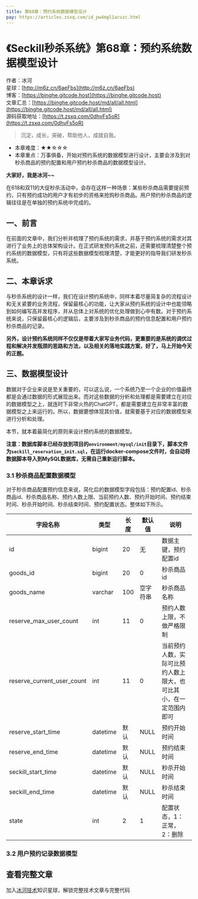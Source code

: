 ```yaml
---
title: 第68章：预约系统数据模型设计
pay: https://articles.zsxq.com/id_pw4mgl1acvzc.html
---
```


# 《Seckill秒杀系统》第68章：预约系统数据模型设计

作者：冰河
<br/>星球：[http://m6z.cn/6aeFbs](http://m6z.cn/6aeFbs)
<br/>博客：[https://binghe.gitcode.host](https://binghe.gitcode.host)
<br/>文章汇总：[https://binghe.gitcode.host/md/all/all.html](https://binghe.gitcode.host/md/all/all.html)
<br/>源码获取地址：[https://t.zsxq.com/0dhvFs5oR](https://t.zsxq.com/0dhvFs5oR)

> 沉淀，成长，突破，帮助他人，成就自我。

* 本章难度：★★☆☆☆
* 本章重点：万事俱备，开始对预约系统的数据模型进行设计，主要会涉及到对秒杀商品的预约配置和用户预约秒杀商品的数据模型设计。

**大家好，我是冰河~~**

在618和双11的大促秒杀活动中，会存在这样一种场景：某些秒杀商品需要提前预约，只有预约成功的用户才有初步的资格来抢购秒杀商品。用户预约秒杀商品的逻辑往往是在单独的预约系统中完成的。

## 一、前言

在前面的文章中，我们分析并梳理了预约系统的需求，并基于预约系统的需求对其进行了业务上的总体架构设计。在正式研发预约系统之前，还需要梳理清楚整个预约系统的数据模型，只有将这些数据模型梳理清楚，才能更好的指导我们研发秒杀系统。

## 二、本章诉求

与秒杀系统的设计一样，我们在设计预约系统中，同样本着尽量简复杂的流程设计和无关紧要的业务流程，保留最核心的功能，让大家从预约系统的设计中也能领略到如何编写高并发程序，并从总体上对系统的优化处理做到心中有数。对于预约系统来说，只保留最核心的逻辑后，主要涉及到秒杀商品的预约信息配置和用户预约秒杀商品的记录。

**另外，设计预约系统同样不仅仅是带着大家写业务代码，更重要的是系统的调优过程和解决并发瓶颈的思路和方法，以及相关的落地实践方案，好了，马上开始今天的正题。**

## 三、数据模型设计

数据对于企业来说是至关重要的，可以这么说，一个系统乃至一个企业的价值最终都是会通过数据的形式展现出来。而对这些数据的分析和处理都是需要建立在对应的数据模型之上，就连时下非常火热的ChatGPT，都是需要建立在非常丰富的数据模型之上来运行的。所以，数据要想体现其价值，就需要基于对应的数据模型来进行分析和处理。

本节，就本着最简化的原则来设计预约系统的数据模型。

**注意：数据库脚本已经存放到项目的`environment/mysql/init`目录下，脚本文件为`seckill_reservation_init.sql`，在运行docker-compose文件时，会自动将数据脚本导入到MySQL数据库，无需自己重新运行脚本。**

### 3.1 秒杀商品配置数据模型

对于秒杀商品配置预约信息来说，简化后的数据模型字段包括：预约配置id、秒杀商品id、秒杀商品名称、预约人数上限、当前预约人数、预约开始时间、预约结束时间、秒杀开始时间、秒杀结束时间、预约配置状态。整体如下所示。

| 字段名称                   | 类型     | 长度 | 默认值   | 说明                                                         |
| -------------------------- | -------- | ---- | -------- | ------------------------------------------------------------ |
| id                         | bigint   | 20   | 无       | 数据主键，预约配置id                                         |
| goods_id                   | bigint   | 20   | 0        | 秒杀商品id                                                   |
| goods_name                 | varchar  | 100  | 空字符串 | 秒杀商品名称                                                 |
| reserve_max_user_count     | int      | 11   | 0        | 预约人数上限，不做严格限制                                   |
| reserve_current_user_count | int      | 11   | 0        | 当前预约人数，实际可比预约人数上限大，也可比其小，在一定范围内即可 |
| reserve_start_time         | datetime | 默认 | NULL     | 预约开始时间                                                 |
| reserve_end_time           | datetime | 默认 | NULL     | 预约结束时间                                                 |
| seckill_start_time         | datetime | 默认 | NULL     | 秒杀开始时间                                                 |
| seckill_end_time           | datetime | 默认 | NULL     | 秒杀结束时间                                                 |
| state                      | int      | 2    | 1        | 配置状态，1：正常，2：删除                                   |



### 3.2 用户预约记录数据模型

## 查看完整文章

加入[冰河技术](http://m6z.cn/6aeFbs)知识星球，解锁完整技术文章与完整代码